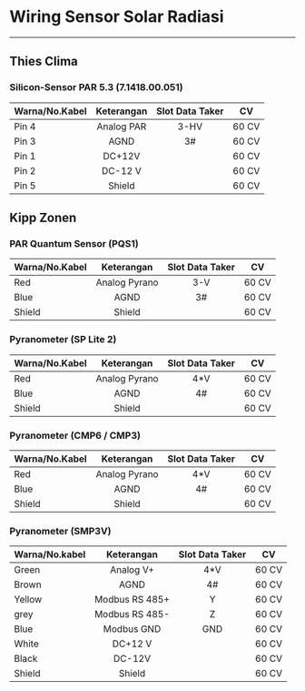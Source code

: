 # Wiring Sensor Solar Radiasi
***
## Thies Clima
### Silicon-Sensor PAR 5.3 (7.1418.00.051) 

| Warna/No.Kabel | Keterangan | Slot Data Taker | CV    |
|----------------|:----------:|:---------------:|:-----:|
| Pin 4          | Analog PAR | 3-HV            | 60 CV |
| Pin 3          | AGND       | 3#              | 60 CV |
| Pin 1          | DC+12V     |                 | 60 CV |
| Pin 2          | DC-12 V    |                 | 60 CV |
| Pin 5          | Shield     |                 | 60 CV |

## Kipp Zonen
### PAR Quantum Sensor (PQS1) 

| Warna/No.Kabel | Keterangan    | Slot Data Taker | CV    |
|----------------|:-------------:|:---------------:|:-----:|
| Red            | Analog Pyrano | 3-V             | 60 CV |
| Blue           | AGND          | 3#              | 60 CV |
| Shield         | Shield        |                 | 60 CV |

### Pyranometer (SP Lite 2) 

| Warna/No.Kabel | Keterangan    | Slot Data Taker | CV    |
|----------------|:-------------:|:---------------:|:-----:|
| Red            | Analog Pyrano | 4*V             | 60 CV |
| Blue           | AGND          | 4#              | 60 CV |
| Shield         | Shield        |                 | 60 CV |

### Pyranometer (CMP6 / CMP3) 

| Warna/No.Kabel | Keterangan    | Slot Data Taker | CV    |
|----------------|:-------------:|:---------------:|:-----:|
| Red            | Analog Pyrano | 4*V             | 60 CV |
| Blue           | AGND          | 4#              | 60 CV |
| Shield         | Shield        |                 | 60 CV |

### Pyranometer (SMP3V) 

| Warna/No.kabel | Keterangan     | Slot Data Taker | CV    |
|----------------|:--------------:|:---------------:|:-----:|
| Green          | Analog V+      | 4*V             | 60 CV |
| Brown          | AGND           | 4#              | 60 CV |
| Yellow         | Modbus RS 485+ | Y               | 60 CV |
| grey           | Modbus RS 485- | Z               | 60 CV |
| Blue           | Modbus GND     | GND             | 60 CV |
| White          | DC+12 V        |                 | 60 CV |
| Black          | DC-12V         |                 | 60 CV |
| Shield         | Shield         |                 | 60 CV |
